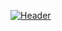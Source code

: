 [![Header](![image](https://user-images.githubusercontent.com/23244954/178990639-e9892ef4-9338-4b41-b7aa-e7e0821d31e2.png)/<OWNER>/<OWNER>/readme_header.png "Header")](https://kaykleinvogel.com/)
